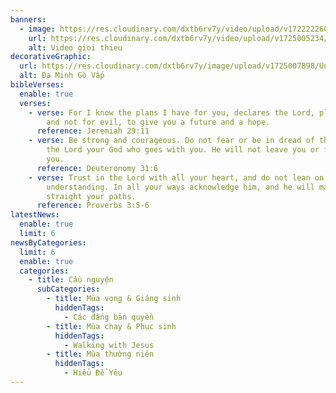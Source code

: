```yaml
---
banners:
  - image: https://res.cloudinary.com/dxtb6rv7y/video/upload/v1722222604/video-banner_gwdvew.mp4
    url: https://res.cloudinary.com/dxtb6rv7y/video/upload/v1725005234/HOME_chu_ngan_insfqd.mp4
    alt: Video gioi thieu
decorativeGraphic:
  url: https://res.cloudinary.com/dxtb6rv7y/image/upload/v1725007898/Untitled-1_levnnf.png
  alt: Đa Minh Gò Vấp
bibleVerses:
  enable: true
  verses:
    - verse: For I know the plans I have for you, declares the Lord, plans for welfare
        and not for evil, to give you a future and a hope.
      reference: Jeremiah 29:11
    - verse: Be strong and courageous. Do not fear or be in dread of them, for it is
        the Lord your God who goes with you. He will not leave you or forsake
        you.
      reference: Deuteronomy 31:6
    - verse: Trust in the Lord with all your heart, and do not lean on your own
        understanding. In all your ways acknowledge him, and he will make
        straight your paths.
      reference: Proverbs 3:5-6
latestNews:
  enable: true
  limit: 6
newsByCategories:
  limit: 6
  enable: true
  categories:
    - title: Cầu nguyện
      subCategories:
        - title: Mùa vọng & Giáng sinh
          hiddenTags:
            - Các đấng bản quyền
        - title: Mùa chay & Phục sinh
          hiddenTags:
            - Walking with Jesus
        - title: Mùa thường niên
          hiddenTags:
            - Hiểu Để Yêu
---
```

